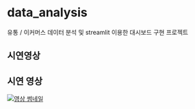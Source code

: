 # data_analysis
유통 / 이커머스 데이터 분석 및 streamlit 이용한 대시보드 구현 프로젝트


## 시연영상

## 시연 영상

[![영상 썸네일](thumbnail.png)](dashboard.mov)
